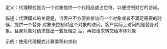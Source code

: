 定义：代理模式是为一个对象提供一个代用品或占位符，以便控制对它的访问。 

描述：代理模式的关键是，当客户不方便直接访问一个对象或者不满足需要的时候，提供一个替身 对象来控制对这个对象的访问，客户实际上访问的是替身对象。替身对象对请求做出一些处理之 后，再把请求转交给本体对象

示例：使用代理模式计算乘积和求和
